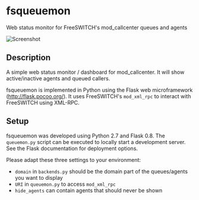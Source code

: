 # fsqueuemon

Web status monitor for FreeSWITCH's mod_callcenter queues and agents

![Screenshot](https://raw.githubusercontent.com/gonicus/fsqueuemon/master/screenshot.png)

## Description

A simple web status monitor / dashboard for mod_callcenter. It will show active/inactive agents and queued callers.

fsqueuemon is implemented in Python using the Flask web microframework (http://flask.pocoo.org/).
It uses FreeSWITCH's `mod_xml_rpc` to interact with FreeSWITCH using XML-RPC.

## Setup

fsqueuemon was developed using Python 2.7 and Flask 0.8.
The `queuemon.py` script can be executed to locally start a development server.
See the Flask documentation for deployment options. 

Please adapt these three settings to your environment:

* `domain` in `backends.py` should be the domain part of the queues/agents you want to display
* `URI` in `queuemon.py` to access `mod_xml_rpc`
* `hide_agents` can contain agents that should never be shown

